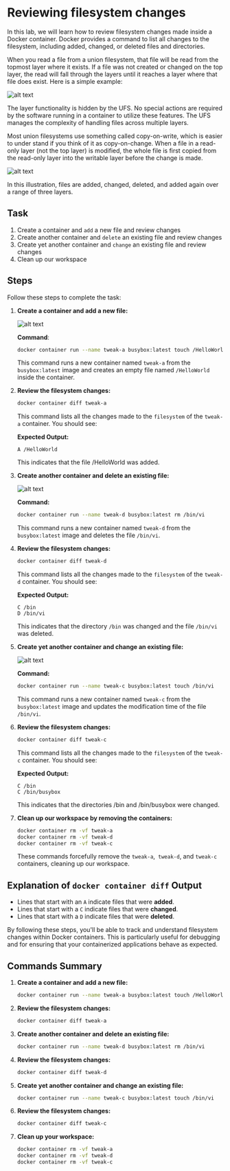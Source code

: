# Reviewing filesystem changes

In this lab, we will learn how to review filesystem changes made inside a Docker container. Docker provides a command to list all changes to the filesystem, including added, changed, or deleted files and directories.

<!-- The objective of this lab is to create containers, make various modifications to their filesystems, and use the `docker container diff` command to review those changes. We will also learn how to clean up our workspace by removing the containers created during the lab. -->

 When you read a file from a union filesystem, that file will be read from the topmost
 layer where it exists. If a file was not created or changed on the top layer, the read will
 fall through the layers until it reaches a layer where that file does exist. Here is a simple example:

 ![alt text]( https://github.com/poridhiEng/poridhi-labs/blob/main/Poridhi%20Labs/Docker%20Labs/Docker%20in%20Action/Chapter%2007/3/images/image-3.png?raw=true)


The layer functionality is hidden by the UFS. No special actions are required by the software running in a container to utilize these features. The UFS manages the complexity of handling files across multiple layers.

Most union filesystems use something called copy-on-write, which is easier to under
stand if you think of it as copy-on-change. When a file in a read-only layer (not the
top layer) is modified, the whole file is first copied from the read-only layer into the
writable layer before the change is made.

![alt text]( https://github.com/poridhiEng/poridhi-labs/blob/main/Poridhi%20Labs/Docker%20Labs/Docker%20in%20Action/Chapter%2007/3/images/image-4.png?raw=true)

In this illustration,
 files are added, changed, deleted, and added again over a range of three layers.

## Task

1. Create a container and `add` a new file and review changes
2. Create another container and `delete` an existing file and review changes
3. Create yet another container and `change` an existing file and review changes
4. Clean up our workspace

## Steps

Follow these steps to complete the task:

1. **Create a container and add a new file:**

    ![alt text]( https://github.com/poridhiEng/poridhi-labs/blob/main/Poridhi%20Labs/Docker%20Labs/Docker%20in%20Action/Chapter%2007/3/images/image.png?raw=true)

    **Command**:
    ```sh
    docker container run --name tweak-a busybox:latest touch /HelloWorld
    ```

    This command runs a new container named `tweak-a` from the `busybox:latest` image and creates an empty file named `/HelloWorld` inside the container.

2. **Review the filesystem changes:**
    ```sh
    docker container diff tweak-a
    ```

    This command lists all the changes made to the `filesystem` of the `tweak-a` container. You should see:

    **Expected Output:**
    ```
    A /HelloWorld
    ```

    This indicates that the file /HelloWorld was added.


3. **Create another container and delete an existing file:**

    ![alt text]( https://github.com/poridhiEng/poridhi-labs/blob/main/Poridhi%20Labs/Docker%20Labs/Docker%20in%20Action/Chapter%2007/3/images/image-1.png?raw=true)

    **Command:**
    ```sh
    docker container run --name tweak-d busybox:latest rm /bin/vi
    ```

    This command runs a new container named `tweak-d` from the `busybox:latest` image and deletes the file `/bin/vi`.

4. **Review the filesystem changes:**
    ```sh
    docker container diff tweak-d
    ```

    This command lists all the changes made to the `filesystem` of the `tweak-d` container. You should see:

    **Expected Output:**
    ```
    C /bin
    D /bin/vi
    ```

    This indicates that the directory `/bin` was changed and the file `/bin/vi` was deleted.



5. **Create yet another container and change an existing file:**

    ![alt text]( https://github.com/poridhiEng/poridhi-labs/blob/main/Poridhi%20Labs/Docker%20Labs/Docker%20in%20Action/Chapter%2007/3/images/image-2.png?raw=true)

    **Command:**
    ```sh
    docker container run --name tweak-c busybox:latest touch /bin/vi
    ```

    This command runs a new container named `tweak-c` from the `busybox:latest` image and updates the modification time of the file `/bin/vi`.

6. **Review the filesystem changes:**
    ```sh
    docker container diff tweak-c
    ```

    This command lists all the changes made to the `filesystem` of the `tweak-c` container. You should see:

    **Expected Output:**
    ```
    C /bin
    C /bin/busybox
    ```

    This indicates that the directories /bin and /bin/busybox were changed.

7. **Clean up our workspace by removing the containers:**
    ```sh
    docker container rm -vf tweak-a
    docker container rm -vf tweak-d
    docker container rm -vf tweak-c
    ```

    These commands forcefully remove the `tweak-a`,` tweak-d`, and `tweak-c` containers, cleaning up our workspace.

## Explanation of `docker container diff` Output

- Lines that start with an `A` indicate files that were **added**.
- Lines that start with a `C` indicate files that were **changed**.
- Lines that start with a `D` indicate files that were **deleted**.

By following these steps, you'll be able to track and understand filesystem changes within Docker containers. This is particularly useful for debugging and for ensuring that your containerized applications behave as expected.

## Commands Summary

1. **Create a container and add a new file:**
    ```sh
    docker container run --name tweak-a busybox:latest touch /HelloWorld
    ```

2. **Review the filesystem changes:**
    ```sh
    docker container diff tweak-a
    ```

3. **Create another container and delete an existing file:**
    ```sh
    docker container run --name tweak-d busybox:latest rm /bin/vi
    ```

4. **Review the filesystem changes:**
    ```sh
    docker container diff tweak-d
    ```

5. **Create yet another container and change an existing file:**
    ```sh
    docker container run --name tweak-c busybox:latest touch /bin/vi
    ```

6. **Review the filesystem changes:**
    ```sh
    docker container diff tweak-c
    ```

7. **Clean up your workspace:**
    ```sh
    docker container rm -vf tweak-a
    docker container rm -vf tweak-d
    docker container rm -vf tweak-c
    ```


